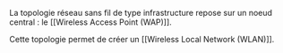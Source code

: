 
La topologie réseau sans fil de type infrastructure repose sur un noeud central : le [[Wireless Access Point (WAP)]].

Cette topologie permet de créer un [[Wireless Local Network (WLAN)]].
